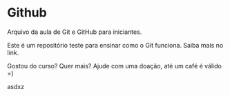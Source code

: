 # Github

Arquivo da aula de Git e GitHub para iniciantes.

Este é um repositório teste para ensinar como o Git funciona.
Saiba mais no link.

Gostou do curso? Quer mais? Ajude com uma doação, até um café é válido =)

asdxz